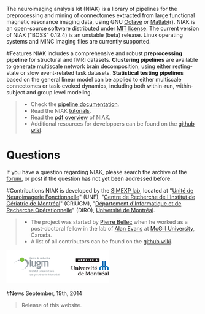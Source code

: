 The neuroimaging analysis kit (NIAK) is a library of pipelines for the preprocessing and mining of connectomes extracted from large functional magnetic resonance imaging data, using GNU [Octave](http://www.gnu.org/software/octave/) or [Matlab](http://www.mathworks.com/)(r). NIAK is an open-source software distributed under [MIT license](http://opensource.org/licenses/MIT). The current version of NIAK ("BOSS" 0.12.4) is an unstable (beta) release. Linux operating systems and MINC imaging files are currently supported. 

#Features
 NIAK includes a comprehensive and robust **preprocessing pipeline** for structural and fMRI datasets. **Clustering pipelines** are available to generate multiscale network brain decomposition, using either resting-state or slow event-related task datasets. **Statistical testing pipelines** based on the general linear model can be applied to either multiscale connectomes or task-evoked dynamics, including both within-run, within-subject and group level modeling.
> * Check the [pipeline documentation](niak_pipelines.html).
> * Read the NIAK [tutorials](niak_tutorials.html).
> * Read the [pdf overview](https://niak.googlecode.com/svn/user_guide/user_guide_0.6.5c/niak_user.pdf) of NIAK. 
> * Additional resources for developpers can be found on the [github wiki](https://github.com/simexp/niak/wiki).

# Questions
If you have a question regarding NIAK, please search the archive of the [forum](http://www.nitrc.org/forum/forum.php?forum_id=1821), or post if the question has not yet been addressed before. 

#Contributions
NIAK is developed by the [SIMEXP lab](http://simexp-lab.org), located at "[Unité de Neuroimagerie Fonctionnelle](http://www.unf-montreal.ca/)" (UNF), "[Centre de Recherche de l'Institut de Gériatrie de Montréal](http://www.criugm.qc.ca/)" (CRIUGM), "[Département d'Informatique et de Recherche Opérationnelle](http://www.iro.umontreal.ca/)" (DIRO), [Université de Montréal](http://www.umontreal.ca/). 
> * The project was started by [Pierre Bellec](http://simexp-lab.org/brainwiki/doku.php?id=pierrebellec) when he worked as a post-doctoral fellow in the lab of [Alan Evans](http://www.bic.mni.mcgill.ca/~alan/) at [McGill University](http://www.mcgill.ca/), Canada. 
> * A list of all contributors can be found on the [github wiki](https://github.com/SIMEXP/niak/wiki/NIAK-contributors).

![UDM and CRIUGM](logos_criugm_udm.png)

#News
September, 19th, 2014
>Release of this website.
